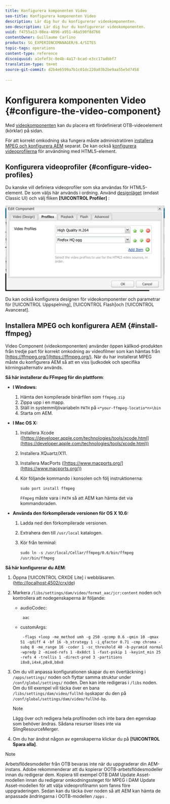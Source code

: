 ```yaml
---
title: Konfigurera komponenten Video
seo-title: Konfigurera komponenten Video
description: Lär dig hur du konfigurerar videokomponenten.
seo-description: Lär dig hur du konfigurerar videokomponenten.
uuid: f4755a13-08ea-4096-a951-46a590f8d766
contentOwner: Guillaume Carlino
products: SG_EXPERIENCEMANAGER/6.4/SITES
topic-tags: operations
content-type: reference
discoiquuid: a1efef3c-0e4b-4a17-bcad-e3cc17adbbf7
translation-type: tm+mt
source-git-commit: d2b4e6599a7b1c01dc220a03b2be9aa55e5d7458

---
```



# Konfigurera komponenten Video {#configure-the-video-component}

Med [videokomponenten](/help/sites-authoring/default-components-foundation.md#video) kan du placera ett fördefinierat OTB-videoelement (körklar) på sidan.

För att korrekt omkodning ska fungera måste administratören [installera MPEG och konfigurera AEM](#install-ffmpeg) separat. De kan också [konfigurera videoprofilerna](#configure-video-profiles) för användning med HTML5-element.

## Konfigurera videoprofiler {#configure-video-profiles}

Du kanske vill definiera videoprofiler som ska användas för HTML5-element. De som väljs här används i ordning. Använd [designläget](/help/sites-authoring/default-components-designmode.md) (endast Classic UI) och välj fliken **[!UICONTROL Profiler]** :

![chlimage_1-317](assets/chlimage_1-317.png)

Du kan också konfigurera designen för videokomponenter och parametrar för [!UICONTROL Uppspelning], [!UICONTROL Flash]och [!UICONTROL Avancerat].

## Installera MPEG och konfigurera AEM {#install-ffmpeg}

Video Component (videokomponenten) använder öppen källkod-produkten från tredje part för korrekt omkodning av videofilmer som kan hämtas från [https://ffmpeg.org/](https://ffmpeg.org/). När du har installerat MPEG måste du konfigurera AEM så att en viss ljudkodek och specifika körningsalternativ används.

**Så här installerar du FFmpeg för din plattform**:

* **I Windows:**

   1. Hämta den kompilerade binärfilen som `ffmpeg.zip`
   1. Zippa upp i en mapp.
   1. Ställ in systemmiljövariabeln `PATH` på `<*your-ffmpeg-locatio*n>\bin`
   1. Starta om AEM.

* **I Mac OS X:**

   1. Installera Xcode ([https://developer.apple.com/technologies/tools/xcode.html](https://developer.apple.com/technologies/tools/xcode.html))
   1. Installera XQuartz/X11.
   1. Installera MacPorts ([https://www.macports.org/](https://www.macports.org/))
   1. Kör följande kommando i konsolen och följ instruktionerna:

      `sudo port install ffmpeg`

      `FFmpeg` måste vara i `PATH` så att AEM kan hämta det via kommandoraden.

* **Använda den förkompilerade versionen för OS X 10.6:**

   1. Ladda ned den förkompilerade versionen.
   1. Extrahera den till `/usr/local` katalogen.
   1. Kör från terminal:

      `sudo ln -s /usr/local/Cellar/ffmpeg/0.6/bin/ffmpeg /usr/bin/ffmpeg`

**Så här konfigurerar du AEM**:

1. Öppna [!UICONTROL CRXDE Lite] i webbläsaren. ([http://localhost:4502/crx/de](http://localhost:4502/crx/de))
1. Markera `/libs/settings/dam/video/format_aac/jcr:content` noden och kontrollera att nodegenskaperna är följande:

   * audioCodec:

      ```
       aac
      ```

   * customArgs:

      ```
       -flags +loop -me_method umh -g 250 -qcomp 0.6 -qmin 10 -qmax 51 -qdiff 4 -bf 16 -b_strategy 1 -i_qfactor 0.71 -cmp chroma -subq 8 -me_range 16 -coder 1 -sc_threshold 40 -b-pyramid normal -wpredp 2 -mixed-refs 1 -8x8dct 1 -fast-pskip 1 -keyint_min 25 -refs 4 -trellis 1 -direct-pred 3 -partitions i8x8,i4x4,p8x8,b8x8
      ```

1. Om du vill anpassa konfigurationen skapar du en övertäckning i `/apps/settings/` noden och flyttar samma struktur under `/conf/global/settings/` noden. Den kan inte redigeras i `/libs` noden. Om du till exempel vill täcka över en bana `/libs/settings/dam/video/fullhd-bp`skapar du den på `/conf/global/settings/dam/video/fullhd-bp`.

   >[!NOTE]
   >
   >Lägg över och redigera hela profilnoden och inte bara den egenskap som behöver ändras. Sådana resurser löses inte via SlingResourceMerger.

1. Om du har ändrat någon av egenskaperna klickar du på **[!UICONTROL Spara alla]**.

>[!NOTE]
>
>Arbetsflödesmodeller från OTB bevaras inte när du uppgraderar din AEM-instans. Adobe rekommenderar att du kopierar OOTB-arbetsflödesmodeller innan du redigerar dem. Kopiera till exempel OTB DAM Update Asset-modellen innan du redigerar omkodningssteget för MPEG i DAM Update Asset-modellen för att välja videoprofilnamn som fanns före uppgraderingen. Sedan kan du täcka över noden så att AEM kan hämta de anpassade ändringarna i OOTB-modellen `/apps` .

